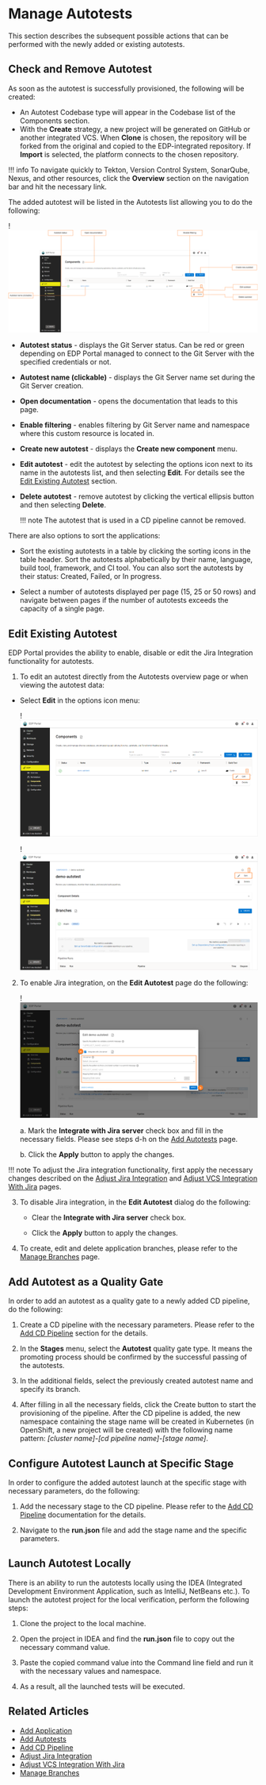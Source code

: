 # Manage Autotests

This section describes the subsequent possible actions that can be performed with the newly added or existing autotests.

## Check and Remove Autotest

As soon as the autotest is successfully provisioned, the following will be created:

- An Autotest Codebase type will appear in the Codebase list of the Components section.
- With the **Create** strategy, a new project will be generated on GitHub or another integrated VCS. When **Clone** is chosen, the repository will be forked from the original and copied to the EDP-integrated repository. If **Import** is selected, the platform connects to the chosen repository.

!!! info
    To navigate quickly to Tekton, Version Control System, SonarQube, Nexus, and other resources, click the **Overview** section on the navigation bar and hit the necessary link.

The added autotest will be listed in the Autotests list allowing you to do the following:

!![Autotests page](../assets/user-guide/edp-portal-inspect-autotest-menu.png "Autotests page")

* **Autotest status** - displays the Git Server status. Can be red or green depending on EDP Portal managed to connect to the Git Server with the specified credentials or not.

* **Autotest name (clickable)** - displays the Git Server name set during the Git Server creation.

* **Open documentation** - opens the documentation that leads to this page.

* **Enable filtering** - enables filtering by Git Server name and namespace where this custom resource is located in.

* **Create new autotest** - displays the **Create new component** menu.

* **Edit autotest** - edit the autotest by selecting the options icon next to its name in the autotests list, and then selecting **Edit**. For details see the [Edit Existing Autotest](#edit-existing-autotest) section.

* **Delete autotest** - remove autotest by clicking the vertical ellipsis button and then selecting **Delete**.

  !!! note
      The autotest that is used in a CD pipeline cannot be removed.

There are also options to sort the applications:

* Sort the existing autotests in a table by clicking the sorting icons in the table header. Sort the autotests alphabetically by their name, language, build tool, framework, and CI tool. You can also sort the autotests by their status: Created, Failed, or In progress.

* Select a number of autotests displayed per page (15, 25 or 50 rows)  and navigate between pages if the number of autotests exceeds the capacity of a single page.

## Edit Existing Autotest

EDP Portal provides the ability to enable, disable or edit the Jira Integration functionality for autotests.

1. To edit an autotest directly from the Autotests overview page or when viewing the autotest data:

  - Select **Edit** in the options icon menu:

    !![Edit autotest on the autotests overview page](../assets/user-guide/edp-portal-edit-autotest-1.png "Edit autotest on the autotests overview page")

    !![Edit autotest when viewing the autotest data](../assets/user-guide/edp-portal-edit-autotest-2.png "Edit autotest when viewing the autotest data")

2. To enable Jira integration, on the **Edit Autotest** page do the following:

   !![Edit autotest](../assets/user-guide/edp-portal-edit-autotest-jira.png "Edit library")

   a. Mark the **Integrate with Jira server** check box and fill in the necessary fields. Please see steps d-h on the [Add Autotests](add-autotest.md#the-advanced-settings-menu) page.

   b. Click the **Apply** button to apply the changes.

  !!! note
      To adjust the Jira integration functionality, first apply the necessary changes described on the [Adjust Jira Integration](../operator-guide/jira-integration.md) and [Adjust VCS Integration With Jira](../operator-guide/jira-gerrit-integration.md) pages.

3. To disable Jira integration, in the **Edit Autotest** dialog do the following:

   - Clear the **Integrate with Jira server** check box.

   - Click the **Apply** button to apply the changes.

4. To create, edit and delete application branches, please refer to the [Manage Branches](../user-guide/manage-branches.md) page.

## Add Autotest as a Quality Gate

In order to add an autotest as a quality gate to a newly added CD pipeline, do the following:

1. Create a CD pipeline with the necessary parameters. Please refer to the [Add CD Pipeline](add-cd-pipeline.md) section for the details.

2. In the **Stages** menu, select the **Autotest** quality gate type. It means the promoting process should be confirmed by the successful passing of the autotests.

3. In the additional fields, select the previously created autotest name and specify its branch.

4. After filling in all the necessary fields, click the Create button to start the provisioning of the pipeline. After the CD pipeline is added, the new namespace containing the stage name will be created in Kubernetes (in OpenShift, a new project will be created) with the following name pattern: _[cluster name]-[cd pipeline name]-[stage name]_.

## Configure Autotest Launch at Specific Stage

In order to configure the added autotest launch at the specific stage with necessary parameters, do the following:

1. Add the necessary stage to the CD pipeline. Please refer to the [Add CD Pipeline](add-cd-pipeline.md) documentation for the details.

2. Navigate to the **run.json** file and add the stage name and the specific parameters.

## Launch Autotest Locally

There is an ability to run the autotests locally using the IDEA (Integrated Development Environment Application, such as IntelliJ, NetBeans etc.). To launch the autotest project for the local verification, perform the following steps:

1. Clone the project to the local machine.

2. Open the project in IDEA and find the **run.json** file to copy out the necessary command value.

3. Paste the copied command value into the Command line field and run it with the necessary values and namespace.

4. As a result, all the launched tests will be executed.

## Related Articles

* [Add Application](add-application.md)
* [Add Autotests](add-autotest.md)
* [Add CD Pipeline](add-cd-pipeline.md)
* [Adjust Jira Integration](../operator-guide/jira-integration.md)
* [Adjust VCS Integration With Jira](../operator-guide/jira-gerrit-integration.md)
* [Manage Branches](../user-guide/manage-branches.md)
